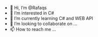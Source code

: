- 👋 Hi, I’m @Rafaqs
- 👀 I’m interested in C#
- 🌱 I’m currently learning C# and WEB API
- 💞️ I’m looking to collaborate on ...
- 📫 How to reach me ...

<!---
Rafaqs/Rafaqs is a ✨ special ✨ repository because its `README.md` (this file) appears on your GitHub profile.
You can click the Preview link to take a look at your changes.
--->
